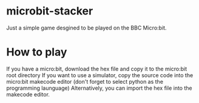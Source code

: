 # microbit-stacker
Just a simple game desgined to be played on the BBC Micro:bit.

# How to play
If you have a micro:bit, download the hex file and copy it to the micro:bit root directory
If you want to use a simulator, copy the source code into the micro:bit makecode editor (don't forget to select python as the programming launguage)
Alternatively, you can import the hex file into the makecode editor.
